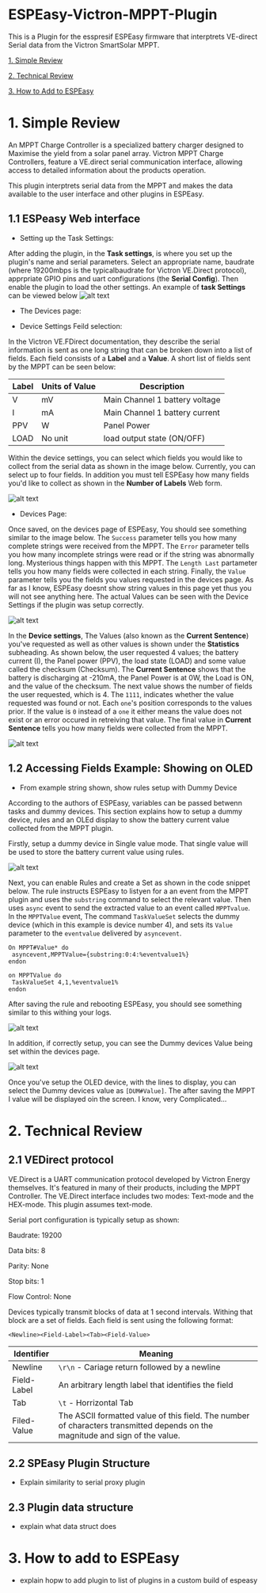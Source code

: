 # ESPEasy-Victron-MPPT-Plugin
This is a Plugin for the esspresif ESPEasy firmware that interptrets VE-direct Serial data from the Victron SmartSolar MPPT.

[1. Simple Review](#1.-Simple-Review)

[2. Technical Review](#2.-Technical-Review)

[3. How to Add to ESPEasy](#3.-How-to-Add-to-ESPEasy)


# 1. Simple Review

An MPPT Charge Controller is a specialized battery charger designed to Maximise the yield from a solar panel array.
Victron MPPT Charge Controllers, feature a VE.direct serial communication interface, allowing access to detailed information about the products operation.

This plugin interptrets serial data from the MPPT and makes the data available to the user interface and other plugins in ESPEasy. 

## 1.1 ESPeasy Web interface

- Setting up the Task Settings:

After adding the plugin, in the **Task settings**, is where you set up the plugin's name and serial parameters.
Select an appropriate name, baudrate (where 19200mbps is the typicalbaudrate for Victron VE.Direct protocol), apprpriate GPIO pins and uart configurations (the **Serial Config**).
Then enable the plugin to load the other settings. An example of **task Settings** can be viewed below
![alt text](https://github.com/Hosea77S/ESPEasy-Victron-MPPT-Plugin/blob/main/Images/Devices_Page.png)

- The Devices page:



- Device Settings Feild selection:

In the Victron VE.FDirect documentation, they describe the serial information is sent as one long string that can be broken down into a list of fields.
Each field consists of a **Label** and a **Value**. A short list of fields sent by the MPPT can be seen below:

| Label 	| Units of Value 	| Description                    	|
|-------	|----------------	|--------------------------------	|
| V     	| mV             	| Main Channel 1 battery voltage 	|
| I     	| mA             	| Main Channel 1 battery current 	|
| PPV   	| W              	| Panel Power                    	|
| LOAD  	| No unit        	| load output state (ON/OFF)     	|

Within the device settings, you can select which fields you would like to collect from the serial data as shown in the image below. 
Currently, you can select up to four fields. In addition you must tell ESPEasy how many fields you'd like to collect as shown in the **Number of Labels** Web form.

![alt text](https://github.com/Hosea77S/ESPEasy-Victron-MPPT-Plugin/blob/main/Images/Serial_parameters_2.png)

- Devices Page:

Once saved, on the devices page of ESPEasy, You should see something similar to the image below.
The `Success` parameter tells you how many complete strings were received from the MPPT. The `Error` parameter tells you how many incomplete strings were read or if the string was abnormally long. Mysterious things happen with this MPPT.
The `Length Last` partameter tells you how many fields were collected in each string. Finally, the `Value` parameter tells you the fields you values requested in the devices page. As far as I know, ESPEasy doesnt show string values in this page yet thus you will not see anything here.
The actual Values can be seen with the Device Settings if the plugin was setup correctly.

![alt text](https://github.com/Hosea77S/ESPEasy-Victron-MPPT-Plugin/blob/main/Images/Devices_Page.png)

In the **Device settings**, The Values (also known as the **Current Sentence**) you've requested as well as other values is shown  under the **Statistics** subheading.
As shown below, the user requested 4 values; the battery current (I), the Panel power (PPV), the load state (LOAD) and some value called the checksum (Checksum).
The **Current Sentence** shows that the battery is discharging at -210mA, the Panel Power is at 0W, the Load is ON, and the value of the checksum. The next value shows the number of fields the user requested, which is 4. The `1111`, indicates whether the value requested was found or not. Each `one`'s position corresponds to the values prior. 
If the value is `0` instead of a `one` it either means the value does not exist or an error occured in retreiving that value. The final value in **Current Sentence** tells you how many fields were collected from the MPPT.

![alt text](https://github.com/Hosea77S/ESPEasy-Victron-MPPT-Plugin/blob/main/Images/Field_selection.png) 

## 1.2 Accessing Fields Example: Showing on OLED

- From example string shown, show rules setup with Dummy Device

According to the authors of ESPEasy, variables can be passed betwenn tasks and dummy devices. This section explains how to setup a dummy device, rules and an OLEd display to show the battery current value collected from the MPPT plugin.

Firstly, setup a dummy device in Single value mode. That single value will be used to store the battery current value using rules.

![alt text](https://github.com/Hosea77S/ESPEasy-Victron-MPPT-Plugin/blob/main/Images/Dummy_setup.png)

Next, you can enable Rules and create a Set as shown in the code snippet below. The rule instructs ESPEasy to listyen for a an event from the MPPT plugin and uses the `substring` command to select the relevant value. Then uses `async` event to send the extracted value to an event called `MPPTvalue`. In the `MPPTValue` event, The command `TaskValueSet` selects the dummy device (which in this example is device number 4), and sets its `Value` parameter to the `eventvalue` delivered by `asyncevent`.

```
On MPPT#Value* do
 asyncevent,MPPTValue={substring:0:4:%eventvalue1%}
endon

on MPPTValue do
 TaskValueSet 4,1,%eventvalue1%
endon
```

After saving the rule and rebooting ESPEasy, you should see something similar to this withing your logs. 

![alt text](https://github.com/Hosea77S/ESPEasy-Victron-MPPT-Plugin/blob/main/Images/Logs.png)

In addition, if correctly setup, you can see the Dummy devices Value being set within the devices page.

![alt text](https://github.com/Hosea77S/ESPEasy-Victron-MPPT-Plugin/blob/main/Images/DUM.png)

Once you've setup the OLED device, with the lines to display, you can select the Dummy devices value as `[DUM#Value]`. The after saving the MPPT I value will be displayed oin the screen. I know, very Complicated...

# 2. Technical Review

## 2.1 VEDirect protocol

VE.Direct is a UART communication protocol developed by Victron Energy themselves. It's featured in many of their products, including the MPPT Controller. The VE.Direct interface includes two modes: Text-mode and the HEX-mode. This plugin assumes text-mode.

Serial port configuration is typically setup as shown:

Baudrate:	19200

Data bits:	8

Parity:		None

Stop bits:	1

Flow Control: None

Devices typically transmit blocks of data at 1 second intervals. Withing that block are a set of fields. 
Each field is sent using the following format:

```
<Newline><Field-Label><Tab><Field-Value>
```

| Identifier  	| Meaning                                                                                                                        	|
|-------------	|--------------------------------------------------------------------------------------------------------------------------------	|
| Newline     	| `\r\n` - Cariage return followed by a newline                                                                                  	|
| Field-Label 	| An arbitrary length label that identifies the field                                                                            	|
| Tab         	| `\t` - Horrizontal Tab                                                                                                         	|
| Filed-Value 	| The ASCII formatted value of this field. The number of characters  transmitted depends on the magnitude and sign of the value. 	|


## 2.2 SPEasy Plugin Structure

- Explain similarity to serial proxy plugin

## 2.3 Plugin data structure

- explain what data struct does


# 3. How to add to ESPEasy 

- explain hopw to add plugin to list of plugins in a custom build of espeasy
